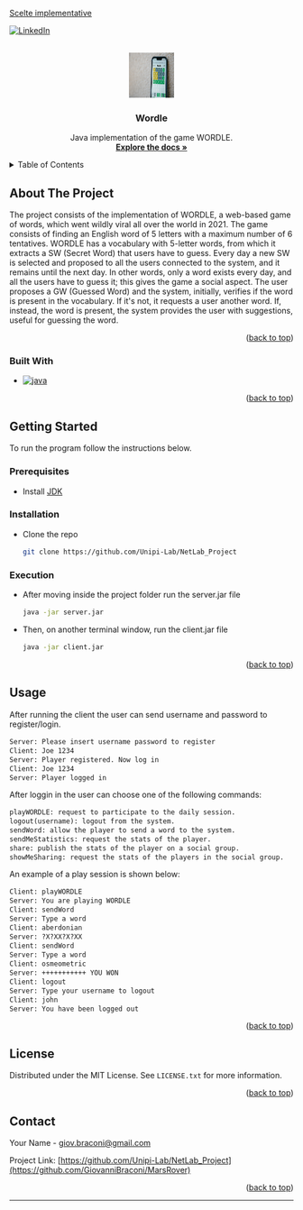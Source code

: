 


[Scelte implementative](Relazione_Laboratorio.pdf)
<!-- Improved compatibility of back to top link: See: https://github.com/othneildrew/Best-README-Template/pull/73 -->
<a name="readme-top"></a>
<!--
*** Thanks for checking out the Best-README-Template. If you have a suggestion
*** that would make this better, please fork the repo and create a pull request
*** or simply open an issue with the tag "enhancement".
*** Don't forget to give the project a star!
*** Thanks again! Now go create something AMAZING! :D
-->



<!-- PROJECT SHIELDS -->
<!--
*** I'm using markdown "reference style" links for readability.
*** Reference links are enclosed in brackets [ ] instead of parentheses ( ).
*** See the bottom of this document for the declaration of the reference variables
*** for contributors-url, forks-url, etc. This is an optional, concise syntax you may use.
*** https://www.markdownguide.org/basic-syntax/#reference-style-links
-->

[![LinkedIn][linkedin-shield]][linkedin-url]



<!-- PROJECT LOGO -->
<br />
<div align="center">
  <a href="https://github.com/GiovanniBraconi/MarsRover">
    <img src="images/wordle.jpg" alt="Logo" width="80" height="80">
  </a>

<h3 align="center">Wordle</h3>

  <p align="center">
    Java implementation of the game WORDLE.
    <br />
    <a href="https://github.com/GiovanniBraconi/MarsRover"><strong>Explore the docs »</strong></a>
    <br />
  </p>
</div>



<!-- TABLE OF CONTENTS -->
<details>
  <summary>Table of Contents</summary>
  <ol>
    <li>
      <a href="#about-the-project">About The Project</a>
      <ul>
        <li><a href="#built-with">Built With</a></li>
      </ul>
    </li>
    <li>
      <a href="#getting-started">Getting Started</a>
      <ul>
        <li><a href="#prerequisites">Prerequisites</a></li>
        <li><a href="#installation">Installation</a></li>
      </ul>
    </li>
    <li><a href="#usage">Usage</a></li>
    <li><a href="#license">License</a></li>
    <li><a href="#contact">Contact</a></li>
  </ol>
</details>



<!-- ABOUT THE PROJECT -->

## About The Project

The project consists of the implementation of WORDLE, a web-based game of words, which went wildly viral all over the world in 2021. The game consists of finding an English word of 5 letters with a maximum number of 6 tentatives. WORDLE has a vocabulary with 5-letter words, from which it extracts a SW (Secret Word) that users have to guess. Every day a new SW is selected and proposed to all the users connected to the system, and it remains until the next day. In other words, only a word exists every day, and all the users have to guess it; this gives the game a social aspect. The user proposes a GW (Guessed Word) and the system, initially, verifies if the word is present in the vocabulary. If it's not, it requests a user another word. If, instead, the word is present, the system provides the user with suggestions, useful for guessing the word.


<p align="right">(<a href="#readme-top">back to top</a>)</p>

### Built With

* [![java][java.com]][java-url]

<p align="right">(<a href="#readme-top">back to top</a>)</p>


<!-- GETTING STARTED -->

## Getting Started

To run the program follow the instructions below.

### Prerequisites

* Install
  [JDK](https://www.oracle.com/java/technologies/downloads/)

### Installation

* Clone the repo
   ```sh
   git clone https://github.com/Unipi-Lab/NetLab_Project
   ```

### Execution

* After moving inside the project folder run the server.jar file
   ```sh
   java -jar server.jar
   ```
* Then, on another terminal window, run the client.jar file
   ```sh
   java -jar client.jar
   ```
<p align="right">(<a href="#readme-top">back to top</a>)</p>



<!-- USAGE EXAMPLES -->

## Usage

After running the client the user can send username and password to register/login. 

    Server: Please insert username password to register
    Client: Joe 1234
    Server: Player registered. Now log in
    Client: Joe 1234
    Server: Player logged in

After loggin in the user can choose one of the following commands:

   ```
   playWORDLE: request to participate to the daily session. 
   logout(username): logout from the system.
   sendWord: allow the player to send a word to the system. 
   sendMeStatistics: request the stats of the player.
   share: publish the stats of the player on a social group. 
   showMeSharing: request the stats of the players in the social group.
   ```

An example of a play session is shown below:

   ```
  Client: playWORDLE
  Server: You are playing WORDLE
  Client: sendWord
  Server: Type a word
  Client: aberdonian
  Server: ?X?XX?X?XX
  Client: sendWord
  Server: Type a word
  Client: osmeometric
  Server: +++++++++++ YOU WON
  Client: logout
  Server: Type your username to logout
  Client: john
  Server: You have been logged out
   ```
  


<p align="right">(<a href="#readme-top">back to top</a>)</p>






<!-- LICENSE -->

## License

Distributed under the MIT License. See `LICENSE.txt` for more information.

<p align="right">(<a href="#readme-top">back to top</a>)</p>



<!-- CONTACT -->

## Contact

Your Name - giov.braconi@gmail.com

Project Link: [https://github.com/Unipi-Lab/NetLab_Project](https://github.com/GiovanniBraconi/MarsRover)

<p align="right">(<a href="#readme-top">back to top</a>)</p>

****

<!-- MARKDOWN LINKS & IMAGES -->
<!-- https://www.markdownguide.org/basic-syntax/#reference-style-links -->

[contributors-shield]: https://img.shields.io/github/contributors/github_username/repo_name.svg?style=for-the-badge

[contributors-url]: https://github.com/github_username/repo_name/graphs/contributors

[forks-shield]: https://img.shields.io/github/forks/github_username/repo_name.svg?style=for-the-badge

[forks-url]: https://github.com/github_username/repo_name/network/members

[stars-shield]: https://img.shields.io/github/stars/github_username/repo_name.svg?style=for-the-badge

[stars-url]: https://github.com/github_username/repo_name/stargazers

[issues-shield]: https://img.shields.io/github/issues/github_username/repo_name.svg?style=for-the-badge

[issues-url]: https://github.com/github_username/repo_name/issues

[license-shield]: https://img.shields.io/github/license/github_username/repo_name.svg?style=for-the-badge

[license-url]: https://github.com/github_username/repo_name/blob/master/LICENSE.txt

[linkedin-shield]: https://img.shields.io/badge/-LinkedIn-black.svg?style=for-the-badge&logo=linkedin&colorB=555

[linkedin-url]: https://www.linkedin.com/in/giovanni-braconi/

[product-screenshot]: images/screenshot.png

[Next.js]: https://img.shields.io/badge/next.js-000000?style=for-the-badge&logo=nextdotjs&logoColor=white

[Next-url]: https://nextjs.org/

[React.js]: https://img.shields.io/badge/React-20232A?style=for-the-badge&logo=react&logoColor=61DAFB

[React-url]: https://reactjs.org/

[Vue.js]: https://img.shields.io/badge/Vue.js-35495E?style=for-the-badge&logo=vuedotjs&logoColor=4FC08D

[Vue-url]: https://vuejs.org/

[Angular.io]: https://img.shields.io/badge/Angular-DD0031?style=for-the-badge&logo=angular&logoColor=white

[Angular-url]: https://angular.io/

[Svelte.dev]: https://img.shields.io/badge/Svelte-4A4A55?style=for-the-badge&logo=svelte&logoColor=FF3E00

[Svelte-url]: https://svelte.dev/

[Laravel.com]: https://img.shields.io/badge/Laravel-FF2D20?style=for-the-badge&logo=laravel&logoColor=white

[Laravel-url]: https://laravel.com

[Bootstrap.com]: https://img.shields.io/badge/Bootstrap-563D7C?style=for-the-badge&logo=bootstrap&logoColor=white

[Bootstrap-url]: https://getbootstrap.com

[dotnet.com]: https://img.shields.io/badge/.NET-0769AD?style=for-the-badge&logo=C-Sharp&logoColor=white

[dotnet-url]: https://dotnet.microsoft.com/en-us/

[java.com]: https://img.shields.io/badge/Java-0769AD?style=for-the-badge&logo=openjdk&logoColor=white

[java-url]: https://www.java.com/en/
